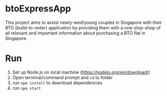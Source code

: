 # btoExpressApp
This project aims to assist newly-wed/young couples in Singapore with their BTO (build-to-order) application by providing them with a one-stop-shop of all relevant and important information about purchasing a BTO flat in Singapore.

# Run
1. Set up Node.js on local machine (https://nodejs.org/en/download/)
2. Open terminal/command prompt and `cd` to folder
2. run `npm install` to download dependencies
2. run `npm start`
